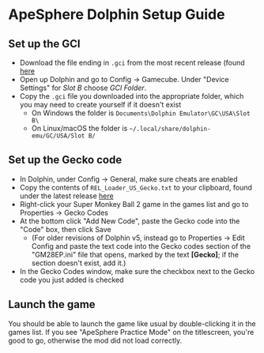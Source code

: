 # ApeSphere Dolphin Setup Guide

## Set up the GCI

* Download the file ending in `.gci` from the most recent release (found [here](https://github.com/complexplane/apesphere/releases)
* Open up Dolphin and go to Config -> Gamecube. Under "Device Settings" for _Slot B_ choose _GCI Folder_.
* Copy the `.gci` file you downloaded into the appropriate folder, which you may need to create yourself if it doesn't exist
  * On Windows the folder is `Documents\Dolphin Emulator\GC\USA\Slot B\`
  * On Linux/macOS the folder is `~/.local/share/dolphin-emu/GC/USA/Slot B/`

## Set up the Gecko code

* In Dolphin, under Config -> General, make sure cheats are enabled
* Copy the contents of `REL_Loader_US_Gecko.txt` to your clipboard, found under the latest release [here](https://github.com/complexplane/apesphere/releases)
* Right-click your Super Monkey Ball 2 game in the games list and go to Properties -> Gecko Codes
* At the bottom click "Add New Code", paste the Gecko code into the "Code" box, then click Save
  * (For older revisions of Dolphin v5, instead go to Properties -> Edit Config and paste the text code into the Gecko codes section of the "GM28EP.ini" file that opens, marked by the text **[Gecko]**; if the section doesn't exist, add it.)
* In the Gecko Codes window, make sure the checkbox next to the Gecko code you just added is checked

## Launch the game

You should be able to launch the game like usual by double-clicking it in the games list. If you see "ApeSphere Practice Mode" on the titlescreen, you're good to go, otherwise the mod did not load correctly.